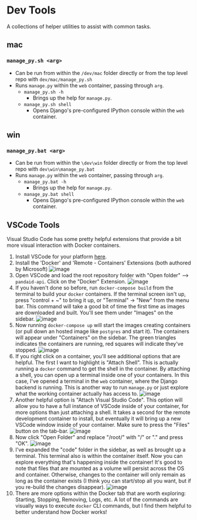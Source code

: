# Dev Tools
A collections of helper utilities to assist with common tasks.

## mac
### `manage_py.sh <arg>`
* Can be run from within the `/dev/mac` folder directly or from the top level repo with `dev/mac/manage_py.sh`
* Runs `manage.py` within the `web` container, passing through `arg`. 
    * `manage_py.sh -h`
        * Brings up the help for `manage.py`.
    * `manage_py.sh shell`
        * Opens Django's pre-configured IPython console within the `web` container. 

## win
### `manage_py.bat <arg>`
* Can be run from within the `\dev\win` folder directly or from the top level repo with `dev\win\manage_py.bat`
* Runs `manage.py` within the `web` container, passing through `arg`. 
    * `manage_py.bat -h`
        * Brings up the help for `manage.py`.
    * `manage_py.bat shell`
        * Opens Django's pre-configured IPython console within the `web` container. 

## VSCode Tools
Visual Studio Code has some pretty helpful extensions that provide a bit more visual interaction with Docker containers. 
1. Install VSCode for your platform [here](https://code.visualstudio.com/download).
2. Install the 'Docker' and 'Remote - Containers' Extensions (both authored by Microsoft)
![image](imgs/Extensions.png)
3. Open VSCode and load the root repository folder with "Open folder" --> `pandaid-api`. Click on the "Docker" Extension.
![image](./imgs/RootFolder.png)
4. If you haven't done so before, run `docker-compose build` from the terminal to build your `docker` containers. If the terminal screen isn't up, press "control + ~" to bring it up, or "Terminal" -> "New" from the menu bar. This command will take a good bit of time the first time as images are downloaded and built. You'll see them under "Images" on the sidebar.
![image](imgs/postBuild.png)
5. Now running `docker-compose up` will start the images creating containers (or pull down an hosted image like `postgres` and start it). The containers will appear under "Containers" on the sidebar. The green triangles indicates the containers are running, red squares will indicate they've stopped.
![image](imgs/runningContainers.png)
6. If you right click on a container, you'll see additional options that are helpful. The first I want to highlight is "Attach Shell". This is actually running a `docker` command to get the shell in the container. By attaching a shell, you can open up a terminal inside one of your containers. In this case, I've opened a terminal in the `web` container, where the Django backend is running. This is another way to run `manage.py` or just explore what the working container actually has access to.
![image](imgs/attachShell.png)
7. Another helpful option is "Attach Visual Studio Code". This option will allow you to have a full instance of VSCode inside of your container, for more options than just attaching a shell. It takes a second for the remote development container to install, but eventually it will bring up a new VSCode window inside of your container. Make sure to press the "Files" button on the tab-bar. 
![image](imgs/attachVSCode.png)
8. Now click "Open Folder" and replace "/root/" with "/" or "." and press "OK".
![image](imgs/selectFolder.png)
9. I've expanded the "code" folder in the sidebar, as well as brought up a terminal. This terminal also is within the container itself. Now you can explore everything that's happening inside the container! It's good to note that files that are mounted as a volume will persist across the OS and container. Otherwise, changes to the container will only remain as long as the container exists (I think you can start/stop all you want, but if you re-build the changes disappear).
![image](./imgs/codeInContainer.png)
10. There are more options within the Docker tab that are worth exploring: Starting, Stopping, Removing, Logs, etc. A lot of the commands are visually ways to execute `docker` CLI commands, but I find them helpful to better understand how Docker works!
